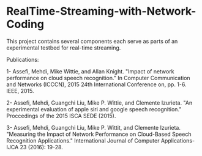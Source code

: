 # RealTime-Streaming-with-Network-Coding
This project contains several components each serve as parts of an experimental testbed for real-time streaming.

Publications: 

1- Assefi, Mehdi, Mike Wittie, and Allan Knight. "Impact of network performance on cloud speech recognition." In Computer Communication and Networks (ICCCN), 2015 24th International Conference on, pp. 1-6. IEEE, 2015.

2- Assefi, Mehdi, Guangchi Liu, Mike P. Wittie, and Clemente Izurieta. "An experimental evaluation of apple siri and google speech recognition." Proccedings of the 2015 ISCA SEDE (2015).

3- Assefi, Mehdi, Guangchi Liu, Mike P. Wittit, and Clemente Izurieta. "Measuring the Impact of Network Performance on Cloud-Based Speech Recognition Applications." International Journal of Computer Applications-IJCA 23 (2016): 19-28.
